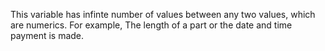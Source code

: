 This variable has infinte number of values between any two values, which are numerics. For example, The length of a part or the date and time  payment is made.